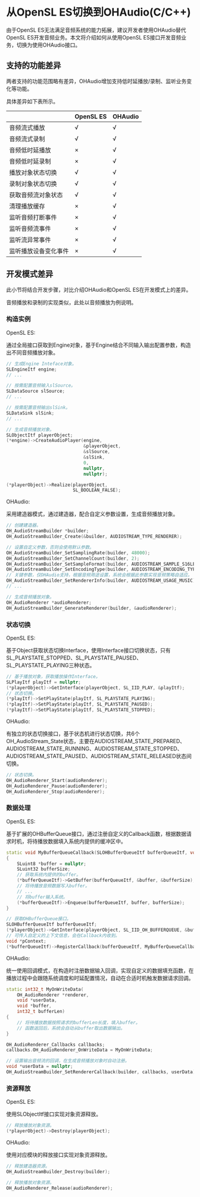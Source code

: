 # 从OpenSL ES切换到OHAudio(C/C++)
<!--Kit: Audio Kit-->
<!--Subsystem: Multimedia-->
<!--Owner: @songshenke-->
<!--Designer: @caixuejiang; @hao-liangfei; @zhanganxiang-->
<!--Tester: @Filger-->
<!--Adviser: @zengyawen-->

由于OpenSL ES无法满足音频系统的能力拓展，建议开发者使用OHAudio替代OpenSL ES开发音频业务。本文将介绍如何从使用OpenSL ES接口开发音频业务，切换为使用OHAudio接口。

## 支持的功能差异

两者支持的功能范围略有差异，OHAudio增加支持低时延播放/录制、监听业务变化等功能。

具体差异如下表所示。

| | OpenSL ES| OHAudio |
| --- | --- | --- |
| 音频流式播放 | √ | √ |
| 音频流式录制 | √ | √ |
| 音频低时延播放 | × | √ |
| 音频低时延录制 | × | √ |
| 播放对象状态切换 | √ | √ |
| 录制对象状态切换 | √ | √ |
| 获取音频流对象状态 | √ | √ |
| 清理播放缓存 | × | √ |
| 监听音频打断事件 | × | √ |
| 监听音频流事件 | × | √ |
| 监听流异常事件 | × | √ |
| 监听播放设备变化事件 | × | √ |

## 开发模式差异

此小节将结合开发步骤，对比介绍OHAudio和OpenSL ES在开发模式上的差异。

音频播放和录制的实现类似，此处以音频播放为例说明。

### 构造实例

OpenSL ES:

通过全局接口获取到Engine对象，基于Engine结合不同输入输出配置参数，构造出不同音频播放对象。

```cpp
// 生成Engine Inteface对象。
SLEngineItf engine;
// ...

// 按需配置音频输入slSource。
SLDataSource slSource;
// ...

// 按需配置音频输出slSink。
SLDataSink slSink;
// ...

// 生成音频播放对象。
SLObjectItf playerObject;
(*engine)->CreateAudioPlayer(engine,
                             &playerObject,
                             &slSource,
                             &slSink,
                             0,
                             nullptr,
                             nullptr);

(*playerObject)->Realize(playerObject,
                         SL_BOOLEAN_FALSE);
```

OHAudio:

采用建造器模式，通过建造器，配合自定义参数设置，生成音频播放对象。

```cpp
// 创建建造器。
OH_AudioStreamBuilder *builder;
OH_AudioStreamBuilder_Create(&builder, AUDIOSTREAM_TYPE_RENDERER);

// 设置自定义参数，否则会使用默认参数。
OH_AudioStreamBuilder_SetSamplingRate(builder, 48000);
OH_AudioStreamBuilder_SetChannelCount(builder, 2);
OH_AudioStreamBuilder_SetSampleFormat(builder, AUDIOSTREAM_SAMPLE_S16LE);
OH_AudioStreamBuilder_SetEncodingType(builder, AUDIOSTREAM_ENCODING_TYPE_RAW);
// 关键参数，仅OHAudio支持，根据音频用途设置，系统会根据此参数实现音频策略自适应。
OH_AudioStreamBuilder_SetRendererInfo(builder, AUDIOSTREAM_USAGE_MUSIC);
// ...

// 生成音频播放对象。
OH_AudioRenderer *audioRenderer;
OH_AudioStreamBuilder_GenerateRenderer(builder, &audioRenderer);
```

### 状态切换

OpenSL ES:

基于Object获取状态切换Interface，使用Interface接口切换状态，只有SL_PLAYSTATE_STOPPED、SL_PLAYSTATE_PAUSED、SL_PLAYSTATE_PLAYING三种状态。

```cpp
// 基于播放对象，获取播放操作Interface。
SLPlayItf playItf = nullptr;
(*playerObject)->GetInterface(playerObject, SL_IID_PLAY, &playItf);
// 状态切换。
(*playItf)->SetPlayState(playItf, SL_PLAYSTATE_PLAYING);
(*playItf)->SetPlayState(playItf, SL_PLAYSTATE_PAUSED);
(*playItf)->SetPlayState(playItf, SL_PLAYSTATE_STOPPED);
```

OHAudio:

有独立的状态切换接口，基于状态机进行状态切换，共6个OH_AudioStream_State状态，主要在AUDIOSTREAM_STATE_PREPARED、AUDIOSTREAM_STATE_RUNNING、AUDIOSTREAM_STATE_STOPPED、AUDIOSTREAM_STATE_PAUSED、AUDIOSTREAM_STATE_RELEASED状态间切换。

```cpp
// 状态切换。
OH_AudioRenderer_Start(audioRenderer);
OH_AudioRenderer_Pause(audioRenderer);
OH_AudioRenderer_Stop(audioRenderer);
```

### 数据处理

OpenSL ES:

基于扩展的OHBufferQueue接口，通过注册自定义的Callback函数，根据数据请求时机，将待播放数据填入系统内提供的缓冲区中。

```cpp
static void MyBufferQueueCallback(SLOHBufferQueueItf bufferQueueItf, void *pContext, SLuint32 size)
{
    SLuint8 *buffer = nullptr;
    SLuint32 bufferSize;
    // 获取系统内提供的buffer。
    (*bufferQueueItf)->GetBuffer(bufferQueueItf, &buffer, &bufferSize);
    // 将待播放音频数据写入buffer。
    // ...
    // 将buffer输入系统。
    (*bufferQueueItf)->Enqueue(bufferQueueItf, buffer, bufferSize);
}

// 获取OHBufferQueue接口。
SLOHBufferQueueItf bufferQueueItf;
(*playerObject)->GetInterface(playerObject, SL_IID_OH_BUFFERQUEUE, &bufferQueueItf);
// 可传入自定义的上下文信息，会在Callback内收到。
void *pContext;
(*bufferQueueItf)->RegisterCallback(bufferQueueItf, MyBufferQueueCallback, pContext);
```

OHAudio:

统一使用回调模式，在构造时注册数据输入回调，实现自定义的数据填充函数，在播放过程中会跟随系统调度和时延配置情况，自动在合适时机触发数据请求回调。

```cpp
static int32_t MyOnWriteData(
    OH_AudioRenderer *renderer,
    void *userData,
    void *buffer,
    int32_t bufferLen)
{
    // 将待播放数据按照请求的bufferLen长度，填入buffer。
    // 函数返回后，系统会自动从buffer取出数据输出。
}

OH_AudioRenderer_Callbacks callbacks;
callbacks.OH_AudioRenderer_OnWriteData = MyOnWriteData;

// 设置输出音频流的回调，在生成音频播放对象时自动注册。
void *userData = nullptr;
OH_AudioStreamBuilder_SetRendererCallback(builder, callbacks, userData);
```

### 资源释放

OpenSL ES:

使用SLObjectItf接口实现对象资源释放。

```cpp
// 释放播放对象资源。
(*playerObject)->Destroy(playerObject);
```

OHAudio:

使用对应模块的释放接口实现对象资源释放。

```cpp
// 释放建造器资源。
OH_AudioStreamBuilder_Destroy(builder);

// 释放播放对象资源。
OH_AudioRenderer_Release(audioRenderer);
```